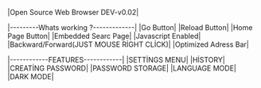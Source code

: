 |Open Source Web Browser DEV-v0.02|

|---------Whats working ?-------------|
|Go Button|
|Reload Button|
|Home Page Button|
|Embedded Searc Page|
|Javascript Enabled|
|Backward/Forward(JUST MOUSE RİGHT CLİCK)|
|Optimized Adress Bar|

|------------FEATURES------------|
|SETTİNGS MENU|
|HİSTORY|
|CREATİNG PASSWORD|
|PASSWORD STORAGE|
|LANGUAGE MODE|
|DARK MODE|
